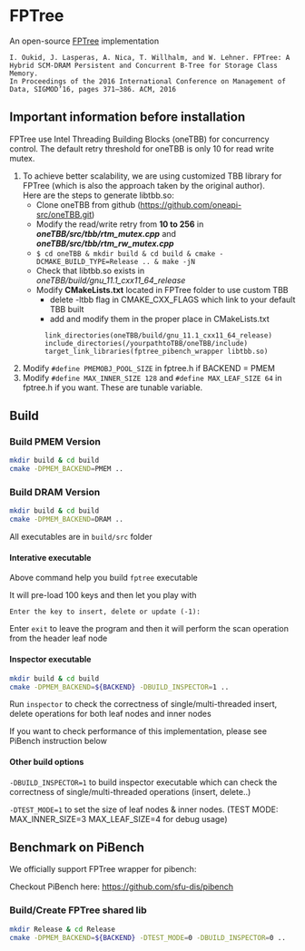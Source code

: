 # FPTree
An open-source [FPTree](https://wwwdb.inf.tu-dresden.de/misc/papers/2016/Oukid_FPTree.pdf) implementation

```
I. Oukid, J. Lasperas, A. Nica, T. Willhalm, and W. Lehner. FPTree: A Hybrid SCM-DRAM Persistent and Concurrent B-Tree for Storage Class Memory. 
In Proceedings of the 2016 International Conference on Management of Data, SIGMOD’16, pages 371–386. ACM, 2016
```


## Important information before installation
FPTree use Intel Threading Building Blocks (oneTBB) for concurrency control. 
The default retry threshold for oneTBB is only 10 for read write mutex.  <br/>
1. To achieve better scalability, we are using customized TBB library for FPTree
(which is also the approach taken by the original author). <br/> Here are the steps to generate libtbb.so:<br/>
	* Clone oneTBB from github (https://github.com/oneapi-src/oneTBB.git)<br/>
	* Modify the read/write retry from **10 to 256** in ***oneTBB/src/tbb/rtm_mutex.cpp*** and ***oneTBB/src/tbb/rtm_rw_mutex.cpp***<br/>
	* `$ cd oneTBB & mkdir build & cd build & cmake -DCMAKE_BUILD_TYPE=Release .. & make -jN`<br/>
	* Check that libtbb.so exists in *oneTBB/build/gnu_11.1_cxx11_64_release*<br/>
    * Modify **CMakeLists.txt** located in FPTree folder to use custom TBB <br/>
       * delete -ltbb flag in CMAKE_CXX_FLAGS which link to your default TBB built <br/>
       * add and modify them in the proper place in CMakeLists.txt
       ```
         link_directories(oneTBB/build/gnu_11.1_cxx11_64_release) 
         include_directories(/yourpathtoTBB/oneTBB/include)
         target_link_libraries(fptree_pibench_wrapper libtbb.so)
       ``` 
2. Modify `#define PMEMOBJ_POOL_SIZE` in fptree.h if BACKEND = PMEM <br/>
3. Modify `#define MAX_INNER_SIZE 128` and `#define MAX_LEAF_SIZE 64` in fptree.h if you want. These are tunable variable. 

## Build

### Build PMEM Version

```bash
mkdir build & cd build
cmake -DPMEM_BACKEND=PMEM ..
```

### Build DRAM Version

```bash
mkdir build & cd build
cmake -DPMEM_BACKEND=DRAM ..
```

All executables are in `build/src` folder

#### Interative executable
Above command help you build `fptree` executable

It will pre-load 100 keys and then let you play with

```Enter the key to insert, delete or update (-1):```

Enter `exit` to leave the program and then it will perform the scan operation from the header leaf node

#### Inspector executable
```bash
mkdir build & cd build
cmake -DPMEM_BACKEND=${BACKEND} -DBUILD_INSPECTOR=1 ..
```

Run `inspector` to check the correctness of single/multi-threaded insert, delete operations for both leaf nodes and inner nodes 

If you want to check performance of this implementation, please see PiBench instruction below 

#### Other build options
`-DBUILD_INSPECTOR=1` to build inspector executable which can check the correctness of single/multi-threaded operations (insert, delete..)

`-DTEST_MODE=1` to set the size of leaf nodes & inner nodes. (TEST MODE: MAX_INNER_SIZE=3 MAX_LEAF_SIZE=4 for debug usage)

## Benchmark on PiBench

We officially support FPTree wrapper for pibench:

Checkout PiBench here: https://github.com/sfu-dis/pibench

### Build/Create FPTree shared lib

```bash
mkdir Release & cd Release
cmake -DPMEM_BACKEND=${BACKEND} -DTEST_MODE=0 -DBUILD_INSPECTOR=0 ..
```
